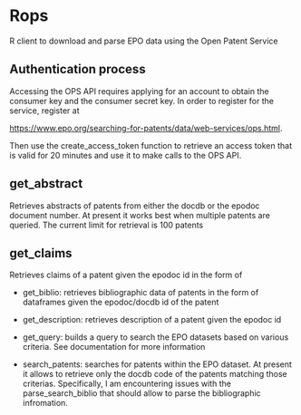 # Rops

R client to download and parse EPO data using the Open Patent Service

## Authentication process

Accessing the OPS API requires applying for an account to obtain the consumer key and the consumer secret key. In order to register for the service, register at

https://www.epo.org/searching-for-patents/data/web-services/ops.html.

Then use the create_access_token function to retrieve an access token that is valid for 20 minutes and use it to make calls to the OPS API.

## get_abstract

Retrieves abstracts of patents from either the docdb or the epodoc document number. At present it works best when multiple patents are queried. The current limit for retrieval is 100 patents

## get_claims

Retrieves claims of a patent given the epodoc id in the form of 

- get_biblio: retrieves bibliographic data of patents in the form of dataframes given the epodoc/docdb id of the patent

- get_description: retrieves description of a patent given the epodoc id
- get_query: builds a query to search the EPO datasets based on various criteria. See documentation for more information
- search_patents: searches for patents within the EPO dataset. At present it allows to retrieve only the docdb code of the patents matching those criterias. Specifically, I am encountering issues with the parse_search_biblio that should allow to parse the bibliographic infromation. 



